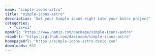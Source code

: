 ```yaml
---
name: "simple-icons-astro"
title: "simple-icons-astro"
description: "Get your Simple icons right into your Astro project"
categories:
  - "css+ui"
npmUrl: "https://www.npmjs.com/package/simple-icons-astro"
repoUrl: "https://github.com/dzeiocom/simple-icons-astro"
homepageUrl: "https://simple-icons-astro.dzeio.com"
downloads: 637
---
```

